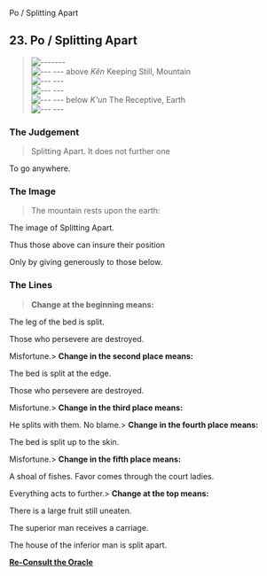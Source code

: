 Po / Splitting Apart
## 23. Po / Splitting Apart
> ![-------](../images/yangU.gif)   
> ![--- ---](../images/yinU.gif) above _Kên_ Keeping Still, Mountain  
> ![--- ---](../images/yinU.gif)   
> ![--- ---](../images/yinU.gif)   
> ![--- ---](../images/yinU.gif) below _K'un_ The Receptive, Earth  
> ![--- ---](../images/yinU.gif)
### The Judgement
> Splitting Apart. It does not further one  
>  To go anywhere.
### The Image
> The mountain rests upon the earth:  
>  The image of Splitting Apart.  
>  Thus those above can insure their position  
>  Only by giving generously to those below.
### The Lines
> **Change at the beginning means:**  
>  The leg of the bed is split.  
>  Those who persevere are destroyed.  
>  Misfortune.> **Change in the second place means:**  
>  The bed is split at the edge.  
>  Those who persevere are destroyed.  
>  Misfortune.> **Change in the third place means:**  
>  He splits with them. No blame.> **Change in the fourth place means:**  
>  The bed is split up to the skin.  
>  Misfortune.> **Change in the fifth place means:**  
>  A shoal of fishes. Favor comes through the court ladies.  
>  Everything acts to further.> **Change at the top means:**  
>  There is a large fruit still uneaten.  
>  The superior man receives a carriage.  
>  The house of the inferior man is split apart.

**[Re-Consult the Oracle](../index.html)**

